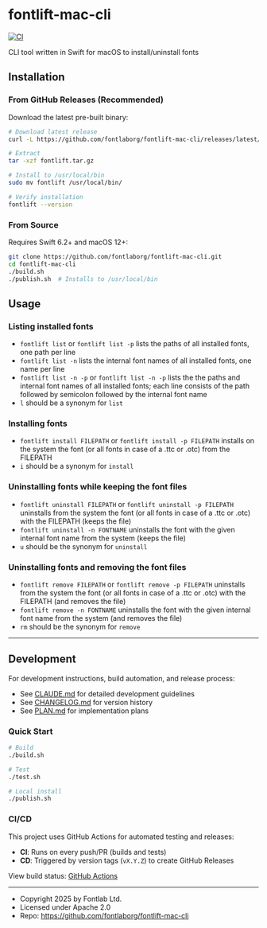 # fontlift-mac-cli

[![CI](https://github.com/fontlaborg/fontlift-mac-cli/workflows/CI/badge.svg)](https://github.com/fontlaborg/fontlift-mac-cli/actions)

CLI tool written in Swift for macOS to install/uninstall fonts

## Installation

### From GitHub Releases (Recommended)

Download the latest pre-built binary:

```bash
# Download latest release
curl -L https://github.com/fontlaborg/fontlift-mac-cli/releases/latest/download/fontlift-v1.1.2-macos.tar.gz -o fontlift.tar.gz

# Extract
tar -xzf fontlift.tar.gz

# Install to /usr/local/bin
sudo mv fontlift /usr/local/bin/

# Verify installation
fontlift --version
```

### From Source

Requires Swift 6.2+ and macOS 12+:

```bash
git clone https://github.com/fontlaborg/fontlift-mac-cli.git
cd fontlift-mac-cli
./build.sh
./publish.sh  # Installs to /usr/local/bin
```

## Usage

### Listing installed fonts

- `fontlift list` or `fontlift list -p` lists the paths of all installed fonts, one path per line
- `fontlift list -n` lists the internal font names of all installed fonts, one name per line
- `fontlift list -n -p` or `fontlift list -n -p` lists the the paths and internal font names of all installed fonts; each line consists of the path followed by semicolon followed by the internal font name
- `l` should be a synonym for `list`

### Installing fonts

- `fontlift install FILEPATH` or `fontlift install -p FILEPATH` installs on the system the font (or all fonts in case of a .ttc or .otc) from the FILEPATH 
- `i` should be a synonym for `install`

### Uninstalling fonts while keeping the font files

- `fontlift uninstall FILEPATH` or `fontlift uninstall -p FILEPATH` uninstalls from the system the font (or all fonts in case of a .ttc or .otc) with the FILEPATH (keeps the file)
- `fontlift uninstall -n FONTNAME` uninstalls the font with the given internal font name from the system (keeps the file)
- `u` should be the synonym for `uninstall`

### Uninstalling fonts and removing the font files

- `fontlift remove FILEPATH` or `fontlift remove -p FILEPATH` uninstalls from the system the font (or all fonts in case of a .ttc or .otc) with the FILEPATH (and removes the file)
- `fontlift remove -n FONTNAME` uninstalls the font with the given internal font name from the system (and removes the file) 
- `rm` should be the synonym for `remove`

---

## Development

For development instructions, build automation, and release process:
- See [CLAUDE.md](./CLAUDE.md) for detailed development guidelines
- See [CHANGELOG.md](./CHANGELOG.md) for version history
- See [PLAN.md](./PLAN.md) for implementation plans

### Quick Start

```bash
# Build
./build.sh

# Test
./test.sh

# Local install
./publish.sh
```

### CI/CD

This project uses GitHub Actions for automated testing and releases:
- **CI**: Runs on every push/PR (builds and tests)
- **CD**: Triggered by version tags (`vX.Y.Z`) to create GitHub Releases

View build status: [GitHub Actions](https://github.com/fontlaborg/fontlift-mac-cli/actions)

---

- Copyright 2025 by Fontlab Ltd.
- Licensed under Apache 2.0
- Repo: https://github.com/fontlaborg/fontlift-mac-cli
